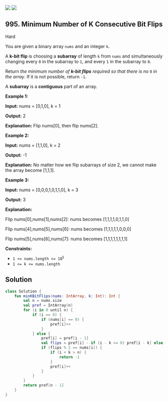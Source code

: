 [![](https://img.shields.io/github/stars/javadev/LeetCode-in-Kotlin?label=Stars&style=flat-square)](https://github.com/javadev/LeetCode-in-Kotlin)
[![](https://img.shields.io/github/forks/javadev/LeetCode-in-Kotlin?label=Fork%20me%20on%20GitHub%20&style=flat-square)](https://github.com/javadev/LeetCode-in-Kotlin/fork)

## 995\. Minimum Number of K Consecutive Bit Flips

Hard

You are given a binary array `nums` and an integer `k`.

A **k-bit flip** is choosing a **subarray** of length `k` from `nums` and simultaneously changing every `0` in the subarray to `1`, and every `1` in the subarray to `0`.

Return _the minimum number of **k-bit flips** required so that there is no_ `0` _in the array_. If it is not possible, return `-1`.

A **subarray** is a **contiguous** part of an array.

**Example 1:**

**Input:** nums = [0,1,0], k = 1

**Output:** 2

**Explanation:** Flip nums[0], then flip nums[2].

**Example 2:**

**Input:** nums = [1,1,0], k = 2

**Output:** -1

**Explanation:** No matter how we flip subarrays of size 2, we cannot make the array become [1,1,1].

**Example 3:**

**Input:** nums = [0,0,0,1,0,1,1,0], k = 3

**Output:** 3

**Explanation:** 

Flip nums[0],nums[1],nums[2]: nums becomes [1,1,1,1,0,1,1,0] 

Flip nums[4],nums[5],nums[6]: nums becomes [1,1,1,1,1,0,0,0] 

Flip nums[5],nums[6],nums[7]: nums becomes [1,1,1,1,1,1,1,1]

**Constraints:**

*   <code>1 <= nums.length <= 10<sup>5</sup></code>
*   `1 <= k <= nums.length`

## Solution

```kotlin
class Solution {
    fun minKBitFlips(nums: IntArray, k: Int): Int {
        val n = nums.size
        val pref = IntArray(n)
        for (i in 0 until n) {
            if (i == 0) {
                if (nums[i] == 0) {
                    pref[i]++
                }
            } else {
                pref[i] = pref[i - 1]
                val flips = pref[i] - if (i - k >= 0) pref[i - k] else 0
                if (flips % 2 == nums[i]) {
                    if (i + k > n) {
                        return -1
                    }
                    pref[i]++
                }
            }
        }
        return pref[n - 1]
    }
}
```